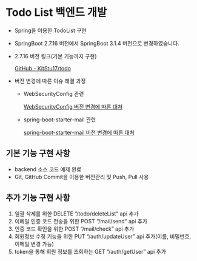 # Todo List 백엔드 개발

- Spring을 이용한 TodoList 구현
- SpringBoot 2.7.16 버전에서 SpringBoot 3.1.4 버전으로 변경하였습니다.
- 2.7.16 버전 링크(기본 기능까지 구현)
    
    [GitHub - KitStu17/todo](https://github.com/KitStu17/todo)
    
- 버전 변경에 따른 이슈 해결 과정
    - WebSecurityConfig 관련
        
        [WebSecurityConfig 버전 변경에 따른 대처](https://brash-draw-d7b.notion.site/WebSecurityConfig-66c276e28b274244812277d378b6b901?pvs=4)
        
    - spring-boot-starter-mail 관련
        
        [spring-boot-starter-mail 버전 변경에 따른 대처](https://brash-draw-d7b.notion.site/spring-boot-starter-mail-4383680e2b594f5f8b0107b459e4924d?pvs=4)
        

## 기본 기능 구현 사항

- backend 소스 코드 예제 완료
- Git, GitHub Commit을 이용한 버전관리 및 Push, Pull 사용

## 추가 기능 구현 사항

1. 일괄 삭제를 위한 DELETE “/todo/deleteList” api 추가
2. 이메일 인증 코드 전송을 위한 POST “/mail/send” api 추가
3. 인증 코드 확인을 위한 POST “/mail/check” api 추가
4. 회원정보 수정 기능을 위한 PUT “/auth/updateUser” api 추가(이름, 비밀번호, 이메일 변경 가능)
5. token을 통해 회원 정보를 조회하는 GET “/auth/getUser” api 추가